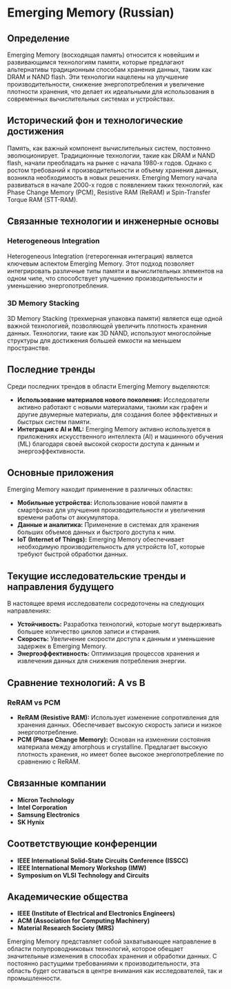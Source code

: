 # Emerging Memory (Russian)

## Определение

Emerging Memory (восходящая память) относится к новейшим и развивающимся технологиям памяти, которые предлагают альтернативы традиционным способам хранения данных, таким как DRAM и NAND flash. Эти технологии нацелены на улучшение производительности, снижение энергопотребления и увеличение плотности хранения, что делает их идеальными для использования в современных вычислительных системах и устройствах.

## Исторический фон и технологические достижения

Память, как важный компонент вычислительных систем, постоянно эволюционирует. Традиционные технологии, такие как DRAM и NAND flash, начали преобладать на рынке с начала 1980-х годов. Однако с ростом требований к производительности и объему хранения данных, возникла необходимость в новых решениях. Emerging Memory начала развиваться в начале 2000-х годов с появлением таких технологий, как Phase Change Memory (PCM), Resistive RAM (ReRAM) и Spin-Transfer Torque RAM (STT-RAM).

## Связанные технологии и инженерные основы

### Heterogeneous Integration

Heterogeneous Integration (гетерогенная интеграция) является ключевым аспектом Emerging Memory. Этот подход позволяет интегрировать различные типы памяти и вычислительных элементов на одном чипе, что способствует улучшению производительности и уменьшению энергопотребления.

### 3D Memory Stacking

3D Memory Stacking (трехмерная упаковка памяти) является еще одной важной технологией, позволяющей увеличить плотность хранения данных. Технологии, такие как 3D NAND, используют многослойные структуры для достижения большей емкости на меньшем пространстве.

## Последние тренды

Среди последних трендов в области Emerging Memory выделяются:

- **Использование материалов нового поколения:** Исследователи активно работают с новыми материалами, такими как графен и другие двумерные материалы, для создания более эффективных и быстрых систем памяти.
- **Интеграция с AI и ML:** Emerging Memory активно используется в приложениях искусственного интеллекта (AI) и машинного обучения (ML) благодаря своей высокой скорости доступа к данным и энергоэффективности.

## Основные приложения

Emerging Memory находит применение в различных областях:

- **Мобильные устройства:** Использование новой памяти в смартфонах для улучшения производительности и увеличения времени работы от аккумулятора.
- **Данные и аналитика:** Применение в системах для хранения больших объемов данных и быстрого доступа к ним.
- **IoT (Internet of Things):** Emerging Memory обеспечивает необходимую производительность для устройств IoT, которые требуют быстрой обработки данных.

## Текущие исследовательские тренды и направления будущего

В настоящее время исследователи сосредоточены на следующих направлениях:

- **Устойчивость:** Разработка технологий, которые могут выдерживать большее количество циклов записи и стирания.
- **Скорость:** Увеличение скорости доступа к данным и уменьшение задержек в Emerging Memory.
- **Энергоэффективность:** Оптимизация процессов хранения и извлечения данных для снижения потребления энергии.

## Сравнение технологий: A vs B

### ReRAM vs PCM

- **ReRAM (Resistive RAM):** Использует изменение сопротивления для хранения данных. Обеспечивает высокую скорость записи и низкое энергопотребление.
- **PCM (Phase Change Memory):** Основан на изменении состояния материала между amorphous и crystalline. Предлагает высокую плотность хранения, но имеет более высокое энергопотребление по сравнению с ReRAM.

## Связанные компании

- **Micron Technology**
- **Intel Corporation**
- **Samsung Electronics**
- **SK Hynix**

## Соответствующие конференции

- **IEEE International Solid-State Circuits Conference (ISSCC)**
- **IEEE International Memory Workshop (IMW)**
- **Symposium on VLSI Technology and Circuits**

## Академические общества

- **IEEE (Institute of Electrical and Electronics Engineers)**
- **ACM (Association for Computing Machinery)**
- **Material Research Society (MRS)**

Emerging Memory представляет собой захватывающее направление в области полупроводниковых технологий, которое обещает значительные изменения в способах хранения и обработки данных. С постоянно растущими требованиями к производительности, эта область будет оставаться в центре внимания как исследователей, так и промышленности.